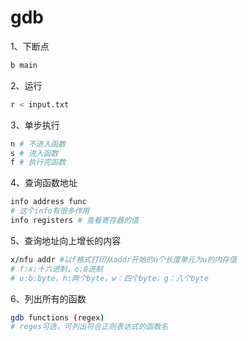 # gdb

1、下断点

```bash
b main
```

2、运行

```bash
r < input.txt
```

3、单步执行

```bash
n # 不进入函数
s # 进入函数
f # 执行完函数
```

4、查询函数地址

```bash
info address func
# 这个info有很多作用
info registers # 查看寄存器的值
```

5、查询地址向上增长的内容

```bash
x/nfu addr #以f格式打印从addr开始的n个长度单元为u的内存值
# f:x:十六进制，o:8进制
# u:b:byte，h:两个byte，w：四个byte，g：八个byte
```

6、列出所有的函数

```bash
gdb functions (regex)
# reges可选，可列出符合正则表达式的函数名
```

